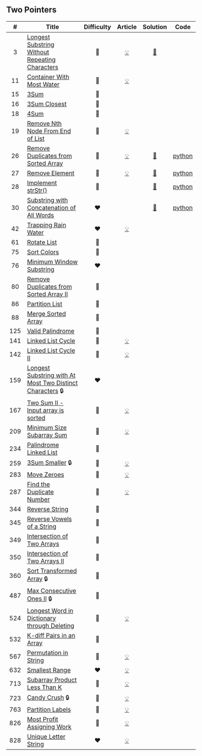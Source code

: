 
## Two Pointers

|#|Title|Difficulty|Article|Solution|Code|
|:---:|---|:---:|:---:|:---:|:---:|
|3|[Longest Substring Without Repeating Characters](https://leetcode.com/problems/longest-substring-without-repeating-characters) |🧡|[💡](https://leetcode.com/articles/longest-substring-without-repeating-characters)|[📜](.././solutions/3.%20Longest%20Substring%20Without%20Repeating%20Characters.md)||
|11|[Container With Most Water](https://leetcode.com/problems/container-with-most-water) |🧡|[💡](https://leetcode.com/articles/container-most-water)|||
|15|[3Sum](https://leetcode.com/problems/3sum) |🧡||||
|16|[3Sum Closest](https://leetcode.com/problems/3sum-closest) |🧡||||
|18|[4Sum](https://leetcode.com/problems/4sum) |🧡||||
|19|[Remove Nth Node From End of List](https://leetcode.com/problems/remove-nth-node-from-end-of-list) |🧡|[💡](https://leetcode.com/articles/remove-nth-node-end-list)|||
|26|[Remove Duplicates from Sorted Array](https://leetcode.com/problems/remove-duplicates-from-sorted-array) |💚|[💡](https://leetcode.com/articles/remove-duplicates-sorted-array)|[📜](.././solutions/26.%20Remove%20Duplicates%20from%20Sorted%20Array.md)|[python](.././python/26.%20Remove%20Duplicates%20from%20Sorted%20Array.py)|
|27|[Remove Element](https://leetcode.com/problems/remove-element) |💚|[💡](https://leetcode.com/articles/remove-element)|[📜](.././solutions/27.%20Remove%20Element.md)|[python](.././python/27.%20Remove%20Element.py)|
|28|[Implement strStr()](https://leetcode.com/problems/implement-strstr) |💚||[📜](.././solutions/28.%20Implement%20strStr%28%29.md)|[python](.././python/28.%20Implement%20strStr%28%29.py)|
|30|[Substring with Concatenation of All Words](https://leetcode.com/problems/substring-with-concatenation-of-all-words) |❤️||[📜](.././solutions/30.%20Substring%20with%20Concatenation%20of%20All%20Words.md)|[python](.././python/30.%20Substring%20with%20Concatenation%20of%20All%20Words.py)|
|42|[Trapping Rain Water](https://leetcode.com/problems/trapping-rain-water) |❤️|[💡](https://leetcode.com/articles/trapping-rain-water)|||
|61|[Rotate List](https://leetcode.com/problems/rotate-list) |🧡||||
|75|[Sort Colors](https://leetcode.com/problems/sort-colors) |🧡||||
|76|[Minimum Window Substring](https://leetcode.com/problems/minimum-window-substring) |❤️||||
|80|[Remove Duplicates from Sorted Array II](https://leetcode.com/problems/remove-duplicates-from-sorted-array-ii) |🧡||||
|86|[Partition List](https://leetcode.com/problems/partition-list) |🧡||||
|88|[Merge Sorted Array](https://leetcode.com/problems/merge-sorted-array) |💚||||
|125|[Valid Palindrome](https://leetcode.com/problems/valid-palindrome) |💚||||
|141|[Linked List Cycle](https://leetcode.com/problems/linked-list-cycle) |💚|[💡](https://leetcode.com/articles/linked-list-cycle)|||
|142|[Linked List Cycle II](https://leetcode.com/problems/linked-list-cycle-ii) |🧡|[💡](https://leetcode.com/articles/linked-list-cycle-ii)|||
|159|[Longest Substring with At Most Two Distinct Characters](https://leetcode.com/problems/longest-substring-with-at-most-two-distinct-characters) 🔒|❤️||||
|167|[Two Sum II - Input array is sorted](https://leetcode.com/problems/two-sum-ii-input-array-is-sorted) |💚|[💡](https://leetcode.com/articles/two-sum-ii-input-array-sorted)|||
|209|[Minimum Size Subarray Sum](https://leetcode.com/problems/minimum-size-subarray-sum) |🧡|[💡](https://leetcode.com/articles/minimum-size-subarray-sum)|||
|234|[Palindrome Linked List](https://leetcode.com/problems/palindrome-linked-list) |💚||||
|259|[3Sum Smaller](https://leetcode.com/problems/3sum-smaller) 🔒|🧡|[💡](https://leetcode.com/articles/3sum-smaller)|||
|283|[Move Zeroes](https://leetcode.com/problems/move-zeroes) |💚|[💡](https://leetcode.com/articles/move-zeroes)|||
|287|[Find the Duplicate Number](https://leetcode.com/problems/find-the-duplicate-number) |🧡|[💡](https://leetcode.com/articles/find-the-duplicate-number)|||
|344|[Reverse String](https://leetcode.com/problems/reverse-string) |💚||||
|345|[Reverse Vowels of a String](https://leetcode.com/problems/reverse-vowels-of-a-string) |💚||||
|349|[Intersection of Two Arrays](https://leetcode.com/problems/intersection-of-two-arrays) |💚||||
|350|[Intersection of Two Arrays II](https://leetcode.com/problems/intersection-of-two-arrays-ii) |💚||||
|360|[Sort Transformed Array](https://leetcode.com/problems/sort-transformed-array) 🔒|🧡||||
|487|[Max Consecutive Ones II](https://leetcode.com/problems/max-consecutive-ones-ii) 🔒|🧡||||
|524|[Longest Word in Dictionary through Deleting](https://leetcode.com/problems/longest-word-in-dictionary-through-deleting) |🧡|[💡](https://leetcode.com/articles/longest-word-in-dictionary-through-deletion)|||
|532|[K-diff Pairs in an Array](https://leetcode.com/problems/k-diff-pairs-in-an-array) |💚||||
|567|[Permutation in String](https://leetcode.com/problems/permutation-in-string) |🧡|[💡](https://leetcode.com/articles/short-permutation-in-a-long-string)|||
|632|[Smallest Range](https://leetcode.com/problems/smallest-range) |❤️|[💡](https://leetcode.com/articles/smallest-range)|||
|713|[Subarray Product Less Than K](https://leetcode.com/problems/subarray-product-less-than-k) |🧡|[💡](https://leetcode.com/articles/subarray-product-less-than-k)|||
|723|[Candy Crush](https://leetcode.com/problems/candy-crush) 🔒|🧡|[💡](https://leetcode.com/articles/candy-crush)|||
|763|[Partition Labels](https://leetcode.com/problems/partition-labels) |🧡|[💡](https://leetcode.com/articles/partition-labels)|||
|826|[Most Profit Assigning Work](https://leetcode.com/problems/most-profit-assigning-work) |🧡|[💡](https://leetcode.com/articles/most-profit-assigning-work)|||
|828|[Unique Letter String](https://leetcode.com/problems/unique-letter-string) |❤️|[💡](https://leetcode.com/articles/unique-letter-string)|||